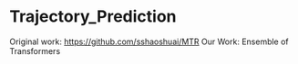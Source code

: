 # Trajectory_Prediction

Original work: https://github.com/sshaoshuai/MTR
Our Work: Ensemble of Transformers
